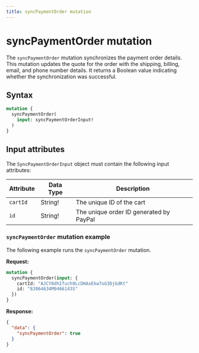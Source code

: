 ```yaml
---
title: syncPaymentOrder mutation
---
```


# syncPaymentOrder mutation

The `syncPaymentOrder` mutation synchronizes the payment order details. This mutation updates the quote for the order with the shipping, billing, email, and phone number details. It returns a Boolean value indicating whether the synchronization was successful.

## Syntax

```graphql
mutation {
  syncPaymentOrder(
    input: syncPaymentOrderInput!
  )
}
```

## Input attributes

The `SyncPaymentOrderInput` object must contain the following input attributes:

Attribute |  Data Type | Description
--- | --- | ---
`cartId` | String! | The unique ID of the cart
`id` | String! | The unique order ID generated by PayPal

### `syncPaymentOrder` mutation example

The following example runs the `syncPaymentOrder` mutation.

**Request:**

```graphql
mutation {
  syncPaymentOrder(input: {
    cartId: "AJCY8dhIfuch9LcDHAxEkw7oG3DjGdKt"
    id: "8J864634M9466143S"
  })
}
```

**Response:**

```json
{
  "data": {
    "syncPaymentOrder": true
  }
}
```
